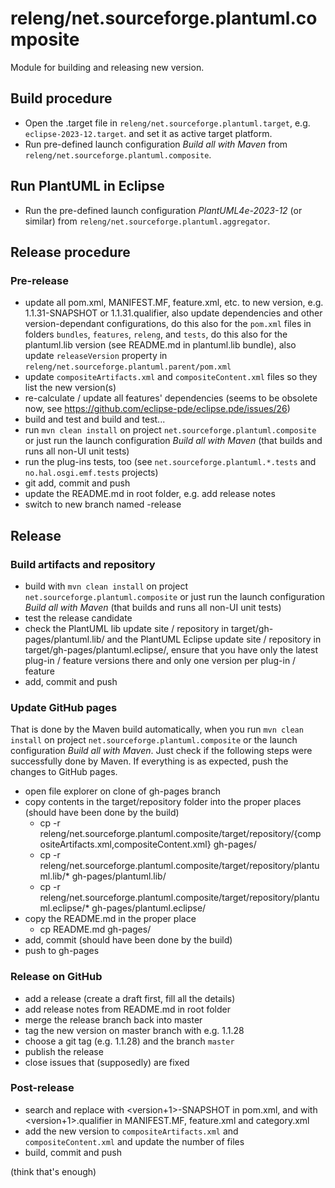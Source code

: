 # releng/net.sourceforge.plantuml.composite

Module for building and releasing new version.

## Build procedure

- Open the .target file in `releng/net.sourceforge.plantuml.target`, e.g. `eclipse-2023-12.target`. and set it as active target platform.
- Run pre-defined launch configuration *Build all with Maven* from `releng/net.sourceforge.plantuml.composite`.

## Run PlantUML in Eclipse

- Run the pre-defined launch configuration *PlantUML4e-2023-12* (or similar) from `releng/net.sourceforge.plantuml.aggregator`.

## Release procedure

### Pre-release

- update all pom.xml, MANIFEST.MF, feature.xml, etc. to new version, e.g. 1.1.31-SNAPSHOT or 1.1.31.qualifier,
  also update dependencies and other version-dependant configurations,
  do this also for the `pom.xml` files in folders `bundles`, `features`, `releng`, and `tests`,
  do this also for the plantuml.lib version (see README.md in plantuml.lib bundle),
  also update `releaseVersion` property in `releng/net.sourceforge.plantuml.parent/pom.xml`
- update `compositeArtifacts.xml` and `compositeContent.xml` files so they list the new version(s)
- re-calculate / update all features' dependencies (seems to be obsolete now, see https://github.com/eclipse-pde/eclipse.pde/issues/26)
- build and test and build and test...
- run `mvn clean install` on project `net.sourceforge.plantuml.composite` or just run the launch configuration *Build all with Maven*
  (that builds and runs all non-UI unit tests)
- run the plug-ins tests, too (see `net.sourceforge.plantuml.*.tests` and `no.hal.osgi.emf.tests` projects)
- git add, commit and push
- update the README.md in root folder, e.g. add release notes
- switch to new branch named <version>-release

## Release

### Build artifacts and repository

- build with `mvn clean install` on project `net.sourceforge.plantuml.composite` 
  or just run the launch configuration *Build all with Maven*
  (that builds and runs all non-UI unit tests)
- test the release candidate
- check the PlantUML lib update site / repository in target/gh-pages/plantuml.lib/<version>
  and the PlantUML Eclipse update site / repository in target/gh-pages/plantuml.eclipse/<version>,
  ensure that you have only the latest plug-in / feature versions there and only one version per plug-in / feature
- add, commit and push

### Update GitHub pages

That is done by the Maven build automatically, when you run `mvn clean install`
on project `net.sourceforge.plantuml.composite` or the launch configuration *Build all with Maven*.
Just check if the following steps were successfully done by Maven.
If everything is as expected, push the changes to GitHub pages.

- open file explorer on clone of gh-pages branch
- copy contents in the target/repository folder into the proper places (should have been done by the build) 
    - cp -r releng/net.sourceforge.plantuml.composite/target/repository/{compositeArtifacts.xml,compositeContent.xml} gh-pages/
    - cp -r releng/net.sourceforge.plantuml.composite/target/repository/plantuml.lib/* gh-pages/plantuml.lib/
    - cp -r releng/net.sourceforge.plantuml.composite/target/repository/plantuml.eclipse/* gh-pages/plantuml.eclipse/
- copy the README.md in the proper place
    - cp README.md gh-pages/
- add, commit (should have been done by the build)
- push to gh-pages

### Release on GitHub

- add a release (create a draft first, fill all the details)
- add release notes from README.md in root folder
- merge the release branch back into master
- tag the new version on master branch with e.g. 1.1.28
- choose a git tag (e.g. 1.1.28) and the branch `master`
- publish the release
- close issues that (supposedly) are fixed

### Post-release

- search and replace <version> with <version+1>-SNAPSHOT in pom.xml, and <version> with <version+1>.qualifier in MANIFEST.MF, feature.xml and category.xml
- add the new version to `compositeArtifacts.xml` and `compositeContent.xml` and update the number of files
- build, commit and push

(think that's enough)
